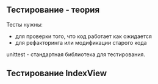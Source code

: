 ## Тестирование - теория

Тесты нужны:
- для проверки того, что код работает как ожидается
- для рефакторинга или модификации старого кода

unittest - стандартная библиотека для тестирования.

## Тестирование IndexView
